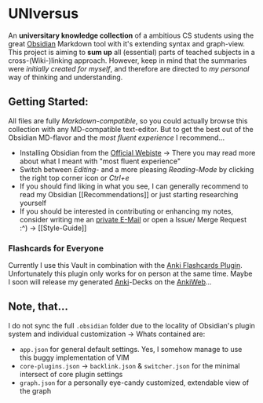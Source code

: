 # UNIversus
An **universitary knowledge collection** of a ambitious CS students using the great [Obsidian](https://obsidian.md/) Markdown tool with it's extending syntax and graph-view. This project is aiming to **sum up** all (essential) parts of teached subjects in a cross-(Wiki-)linking approach.
However, keep in mind that the summaries were *initially created for myself*, and therefore are directed to *my personal* way of thinking and understanding.

## Getting Started:
All files are fully *Markdown-compatible*, so you could actually browse this collection with any MD-compatible text-editor. But to get the best out of the Obsidian MD-flavor and the *most fluent experience* I recommend…
- Installing Obsidian from the [Official Webiste](https://obsidian.md/)
	-> There you may read more about what I meant with "most fluent experience"
- Switch between *Editing*- and a more pleasing *Reading-Mode* by clicking the right top corner icon or *Ctrl+e*
- If you should find liking in what you see, I can generally recommend to read my Obsidian [[Recommendations]] or just starting researching yourself
- If you should be interested in contributing or enhancing my notes, consider writing me an [private E-Mail](jannikb@posteo.de) or open a Issue/ Merge Request :^)
	-> [[Style-Guide]]

### Flashcards for Everyone
Currently I use this Vault in combination with the [Anki Flashcards Plugin](https://github.com/reuseman/flashcards-obsidian). Unfortunately this plugin only works for on person at the same time.
Maybe I soon will release my generated [Anki](https://apps.ankiweb.net/)-Decks on the [AnkiWeb](https://ankiweb.net/shared/decks/)…

## Note, that…
I do not sync the full `.obsidian` folder due to the locality of Obsidian's plugin system and individual customization
	-> Whats contained are:
- `app.json` for general default settings. Yes, I somehow manage to use this buggy implementation of VIM
- `core-plugins.json`
	-> `backlink.json` & `switcher.json` for the minimal intersect of core plugin settings
- `graph.json` for a personally eye-candy customized, extendable view of the graph
